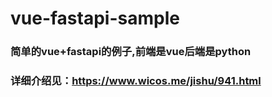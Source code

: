 # vue-fastapi-sample
### 简单的vue+fastapi的例子,前端是vue后端是python  

### 详细介绍见：https://www.wicos.me/jishu/941.html
